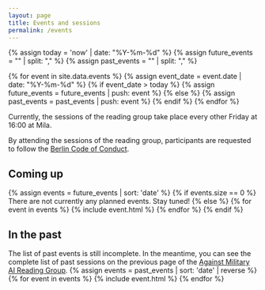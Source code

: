 ```yaml
---
layout: page
title: Events and sessions
permalink: /events
---
```

{% assign today = 'now' | date: "%Y-%m-%d" %}
{% assign future_events = "" | split: "," %}
{% assign past_events = "" | split: "," %}

{% for event in site.data.events %}
  {% assign event_date = event.date | date: "%Y-%m-%d" %}
  {% if event_date > today %}
      {% assign future_events = future_events | push: event %}
  {% else %}
      {% assign past_events = past_events | push: event %}
  {% endif %}
{% endfor %}

Currently, the sessions of the reading group take place every other Friday at 16:00 at Mila.

By attending the sessions of the reading group, participants are requested to follow the [Berlin Code of Conduct](https://berlincodeofconduct.org/en).

## Coming up
{% assign events = future_events | sort: 'date' %}
{% if events.size == 0 %}
There are not currently any planned events. Stay tuned!
{% else %}
  {% for event in events %}
  {% include event.html %}
  {% endfor %}
{% endif %}

## In the past
The list of past events is still incomplete. In the meantime, you can see the complete list of past sessions on the previous page of the [Against Military AI Reading Group](https://sun-curtain-9a1.notion.site/Against-Military-AI-RG-e25479293a6041c7aabe399842bdf324).
{% assign events = past_events | sort: 'date' | reverse %}
{% for event in events %}
  {% include event.html %}
{% endfor %}
